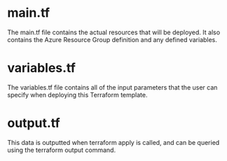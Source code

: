 # main.tf
The main.tf file contains the actual resources that will be deployed. It also contains the Azure Resource Group definition and any defined variables.

# variables.tf
The variables.tf file contains all of the input parameters that the user can specify when deploying this Terraform template.

# output.tf
This data is outputted when terraform apply is called, and can be queried using the terraform output command.

